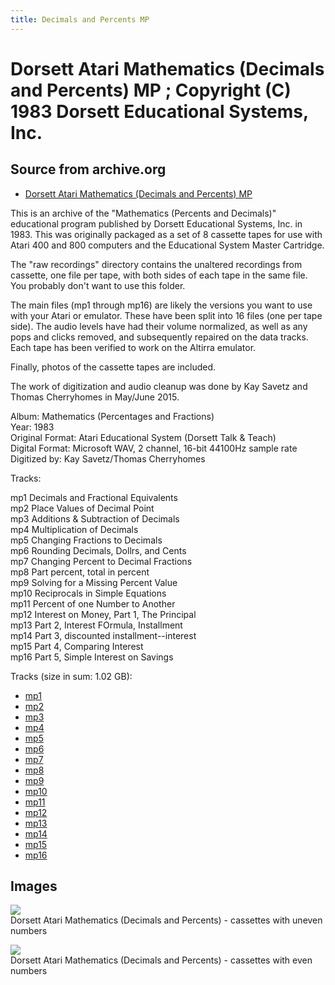 ```yaml
---
title: Decimals and Percents MP
---
```

# Dorsett Atari Mathematics (Decimals and Percents) MP ; Copyright (C) 1983 Dorsett Educational Systems, Inc.  
## Source from archive.org  
- [Dorsett Atari Mathematics (Decimals and Percents) MP](https://archive.org/details/DorsettAtariMathematicsPercentsAndDecimals)  
  
This is an archive of the "Mathematics (Percents and Decimals)" educational program published by Dorsett Educational Systems, Inc. in 1983. This was originally packaged as a set of 8 cassette tapes for use with Atari 400 and 800 computers and the Educational System Master Cartridge.  
  
The "raw recordings" directory contains the unaltered recordings from cassette, one file per tape, with both sides of each tape in the same file. You probably don't want to use this folder.  
  
The main files (mp1 through mp16) are likely the versions you want to use with your Atari or emulator. These have been split into 16 files (one per tape side). The audio levels have had their volume normalized, as well as any pops and clicks removed, and subsequently repaired on the data tracks. Each tape has been verified to work on the Altirra emulator.  
  
Finally, photos of the cassette tapes are included.  
  
The work of digitization and audio cleanup was done by Kay Savetz and Thomas Cherryhomes in May/June 2015.  
  
Album: Mathematics (Percentages and Fractions)  
Year: 1983  
Original Format: Atari Educational System (Dorsett Talk & Teach)  
Digital Format: Microsoft WAV, 2 channel, 16-bit 44100Hz sample rate  
Digitized by: Kay Savetz/Thomas Cherryhomes  
  
Tracks:  
  
mp1	Decimals and Fractional Equivalents  
mp2	Place Values of Decimal Point  
mp3	Additions & Subtraction of Decimals  
mp4	Multiplication of Decimals  
mp5	Changing Fractions to Decimals  
mp6	Rounding Decimals, Dollrs, and Cents  
mp7	Changing Percent to Decimal Fractions  
mp8	Part percent, total in percent  
mp9	Solving for a Missing Percent Value  
mp10	Reciprocals in Simple Equations  
mp11	Percent of one Number to Another  
mp12	Interest on Money, Part 1, The Principal  
mp13	Part 2, Interest FOrmula, Installment  
mp14	Part 3, discounted installment--interest  
mp15	Part 4, Comparing Interest  
mp16	Part 5, Simple Interest on Savings  
  
Tracks (size in sum: 1.02 GB):  
  
- [mp1](http://data.atariwiki.org/FLAC/Mathematics_(Percents-Decimals)/mp1.flac)  
- [mp2](http://data.atariwiki.org/FLAC/Mathematics_(Percents-Decimals)/mp2.flac)  
- [mp3](http://data.atariwiki.org/FLAC/Mathematics_(Percents-Decimals)/mp3.flac)  
- [mp4](http://data.atariwiki.org/FLAC/Mathematics_(Percents-Decimals)/mp4.flac)  
- [mp5](http://data.atariwiki.org/FLAC/Mathematics_(Percents-Decimals)/mp5.flac)  
- [mp6](http://data.atariwiki.org/FLAC/Mathematics_(Percents-Decimals)/mp6.flac)  
- [mp7](http://data.atariwiki.org/FLAC/Mathematics_(Percents-Decimals)/mp7.flac)  
- [mp8](http://data.atariwiki.org/FLAC/Mathematics_(Percents-Decimals)/mp8.flac)  
- [mp9](http://data.atariwiki.org/FLAC/Mathematics_(Percents-Decimals)/mp9.flac)  
- [mp10](http://data.atariwiki.org/FLAC/Mathematics_(Percents-Decimals)/mp10.flac)  
- [mp11](http://data.atariwiki.org/FLAC/Mathematics_(Percents-Decimals)/mp11.flac)  
- [mp12](http://data.atariwiki.org/FLAC/Mathematics_(Percents-Decimals)/mp12.flac)  
- [mp13](http://data.atariwiki.org/FLAC/Mathematics_(Percents-Decimals)/mp13.flac)  
- [mp14](http://data.atariwiki.org/FLAC/Mathematics_(Percents-Decimals)/mp14.flac)  
- [mp15](http://data.atariwiki.org/FLAC/Mathematics_(Percents-Decimals)/mp15.flac)  
- [mp16](http://data.atariwiki.org/FLAC/Mathematics_(Percents-Decimals)/mp16.flac)  
## Images  
![](attachments/mpA_.jpg)  
Dorsett Atari Mathematics (Decimals and Percents) - cassettes with uneven numbers  
  
![](attachments/mpB_.jpg)  
Dorsett Atari Mathematics (Decimals and Percents) - cassettes with even numbers  
